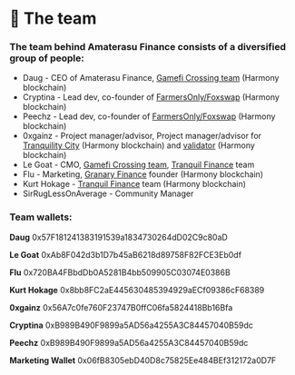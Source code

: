 # 🤝 The team

### The team behind Amaterasu Finance consists of a diversified group of people:

* Daug - CEO of Amaterasu Finance, [Gamefi Crossing team](https://freyala.com) (Harmony blockchain)
* Cryptina - Lead dev, co-founder of [FarmersOnly/Foxswap](https://www.foxswap.one/#/swap) (Harmony blockchain)
* Peechz - Lead dev, co-founder of [FarmersOnly/Foxswap](https://www.foxswap.one/#/swap) (Harmony blockchain)
* 0xgainz - Project manager/advisor, Project manager/advisor for [Tranquility City](https://tranquilitycity.one) (Harmony blockchain) and [validator](https://staking.harmony.one/validators/mainnet/one100e8xnhclh9sth9l5jqnywgwfckpf56v4sxfzg) (Harmony blockchain)
* Le Goat - CMO, [Gamefi Crossing team](https://freyala.com), [Tranquil Finance](https://www.tranquil.finance) team
* Flu - Marketing, [Granary Finance](https://discord.gg/EDgNsdMrDv) founder (Harmony blockchain)
* Kurt Hokage - [Tranquil Finance](https://www.tranquil.finance) team (Harmony blockchain)
* SirRugLessOnAverage - Community Manager

### Team wallets:

**Daug** 0x57F181241383191539a1834730264dD02C9c80aD&#x20;

**Le Goat** 0xAb8F042d3b1D7b45aB6218d89758F82FCE3Eb0df&#x20;

**Flu** 0x720BA4FBbdDb0A5281B4bb509905C03074E0386B&#x20;

**Kurt Hokage** 0x8bb8FC2aE445630485394929aECf09386cF68389&#x20;

**0xgainz** 0x56A7c0fe760F23747B0ffC06fa5824418Bb16Bfa&#x20;

**Cryptina** 0xB989B490F9899a5AD56a4255A3C84457040B59dc

**Peechz** 0xB989B490F9899a5AD56a4255A3C84457040B59dc&#x20;

**Marketing Wallet** 0x06fB8305ebD40D8c75825Ee484BEf312172a0D7F
